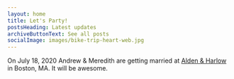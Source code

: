 ```yaml
---
layout: home
title: Let's Party!
postsHeading: Latest updates
archiveButtonText: See all posts
socialImage: images/bike-trip-heart-web.jpg
---
```

On July 18, 2020 Andrew & Meredith are getting married at [Alden & Harlow](http://www.aldenharlow.com/) in Boston, MA. It will be awesome.
